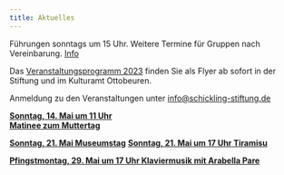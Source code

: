 ```yaml
---
title: Aktuelles
---
```

Führungen sonntags um 15 Uhr.
Weitere Termine für Gruppen nach Vereinbarung. [Info](/fuehrungen/)
  
Das [Veranstaltungsprogramm 2023](/veranstaltungen/2023/) finden Sie als Flyer ab sofort in der Stiftung und im Kulturamt Ottobeuren.
  
Anmeldung zu den Veranstaltungen unter     info@schickling-stiftung.de

[**Sonntag, 14. Mai um 11 Uhr   
Matinee zum Muttertag**](/veranstaltungen/2023/muttertag/)


[**Sonntag, 21. Mai Museumstag**](/veranstaltungen/2023/museumstag/)
[**Sonntag, 21. Mai um 17 Uhr Tiramisu**](/veranstaltungen/2023/museumstag/)

[**Pfingstmontag, 29. Mai um 17 Uhr Klaviermusik mit Arabella Pare**](/veranstaltungen/2023/pfingstmontag/)
